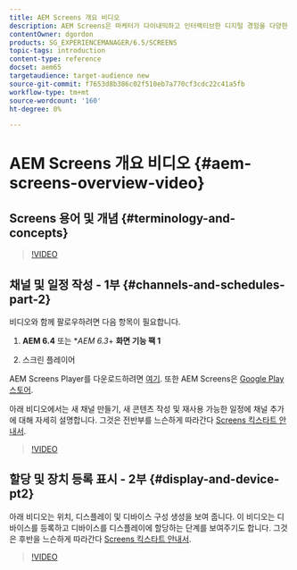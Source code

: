 ```yaml
---
title: AEM Screens 개요 비디오
description: AEM Screens은 마케터가 다이내믹하고 인터랙티브한 디지털 경험을 다양한 유형의 화면에 게시할 수 있도록 하는 디지털 서명 솔루션입니다.
contentOwner: dgordon
products: SG_EXPERIENCEMANAGER/6.5/SCREENS
topic-tags: introduction
content-type: reference
docset: aem65
targetaudience: target-audience new
source-git-commit: f7653d8b386c02f510eb7a770cf3cdc22c41a5fb
workflow-type: tm+mt
source-wordcount: '160'
ht-degree: 0%

---
```



# AEM Screens 개요 비디오 {#aem-screens-overview-video}

## Screens 용어 및 개념 {#terminology-and-concepts}

>[!VIDEO](https://video.tv.adobe.com/v/21353?quality=9)


## 채널 및 일정 작성 - 1부 {#channels-and-schedules-part-2}

비디오와 함께 팔로우하려면 다음 항목이 필요합니다.

1. **AEM 6.4** 또는 **AEM 6.3*+ **화면 기능 팩 1**

1. 스크린 플레이어

AEM Screens Player를 다운로드하려면 [여기](https://download.macromedia.com/screens/). 또한 AEM Screens은 [Google Play 스토어](https://play.google.com/store/apps/details?id=com.adobe.aem.screens.player&amp;hl=en). <!-- LINK IS 404 WITH NO SUITABLE REPLACEMENT See [Installing and Configuring Screens](https://helpx.adobe.com/experience-manager/6-4/help/sites-deploying/configuring-screens-introduction.html) for more details. -->

아래 비디오에서는 새 채널 만들기, 새 콘텐츠 작성 및 재사용 가능한 일정에 채널 추가에 대해 자세히 설명합니다. 그것은 전반부를 느슨하게 따라간다 [Screens 킥스타트 안내서](kickstart-for-aem-screens.md).

>[!VIDEO](https://video.tv.adobe.com/v/21387?quality=9)

## 할당 및 장치 등록 표시 - 2부 {#display-and-device-pt2}

아래 비디오는 위치, 디스플레이 및 디바이스 구성 생성을 보여 줍니다. 이 비디오는 디바이스를 등록하고 디바이스를 디스플레이에 할당하는 단계를 보여주기도 합니다. 그것은 후반을 느슨하게 따라간다 [Screens 킥스타트 안내서](kickstart-for-aem-screens.md).

>[!VIDEO](https://video.tv.adobe.com/v/21411?quality=9)

